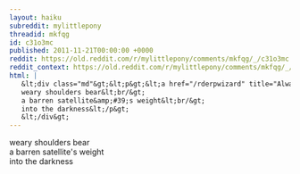 ```yaml
---
layout: haiku
subreddit: mylittlepony
threadid: mkfqg
id: c31o3mc
published: 2011-11-21T00:00:00 +0000
reddit: https://old.reddit.com/r/mylittlepony/comments/mkfqg/_/c31o3mc
reddit_context: https://old.reddit.com/r/mylittlepony/comments/mkfqg/_/c31o3mc?context=3
html: |
   &lt;div class="md"&gt;&lt;p&gt;&lt;a href="/rderpwizard" title="Always Relevant / Glow In Her Sister&amp;#39;s Shadow / Paper Bag Princess"&gt;&lt;/a&gt;
   weary shoulders bear&lt;br/&gt;
   a barren satellite&amp;#39;s weight&lt;br/&gt;
   into the darkness&lt;/p&gt;
   &lt;/div&gt;
---
```


[](/rderpwizard "Always Relevant / Glow In Her Sister's Shadow / Paper Bag Princess")
weary shoulders bear  
a barren satellite's weight  
into the darkness